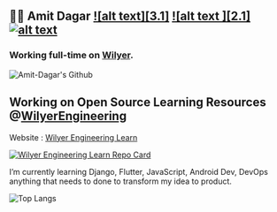 ## 👨‍💻 Amit Dagar    [![alt text][3.1]](https://twitter.com/AMIT_DAGAR_1)  [![alt text ][2.1]](https://www.instagram.com/amitdagar311/)  [![alt text ][1.1]](https://www.linkedin.com/in/amit-dagar/)

### Working full-time on [Wilyer](https://wilyer.com).


[1.1]: https://www.iconfinder.com/data/icons/social-media-2285/512/1_Linkedin_unofficial_colored_svg-32.png (linked icon with padding)


![Amit-Dagar's Github](https://github-readme-stats-three-lac.vercel.app/api?username=Amit-Dagar&bg_color=45,00dcff,0017ff&title_color=fff&text_color=fff&show_icons=true&theme=radical&&count_private=true)

## Working on Open Source Learning Resources  @[WilyerEngineering](https://github.com/WilyerEngineering)
Website : [Wilyer Engineering Learn ](https://wilyerengineering.github.io/learn/)

[![Wilyer Engineering Learn Repo Card](https://github-readme-stats-three-lac.vercel.app/api/pin/?username=WilyerEngineering&repo=learn&theme=radical&bg_color=4,0017ff,00dcff&title_color=fff&text_color=fff)](https://github.com/WilyerEngineering/learn)


I’m currently learning Django, Flutter, JavaScript, Android Dev, DevOps anything that needs to done to transform my idea to product.

![Top Langs](https://github-readme-stats-three-lac.vercel.app/api/top-langs/?username=Amit-Dagar&hide=html&theme=radical&count_private=true)

